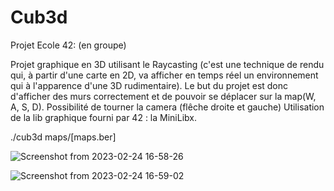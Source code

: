 # Cub3d

Projet Ecole 42:
(en groupe)

Projet graphique en 3D utilisant le Raycasting (c'est une technique de rendu qui, à partir d'une carte en 2D, va afficher 
en temps réel un environnement qui à l'apparence d'une 3D rudimentaire).
Le but du projet est donc d'afficher des murs correctement et de pouvoir se déplacer sur la map(W, A, S, D). Possibilité de tourner la camera (flêche droite et gauche)
Utilisation de la lib graphique fourni par 42 : la MiniLibx.

./cub3d maps/[maps.ber]

![Screenshot from 2023-02-24 16-58-26](https://user-images.githubusercontent.com/88725985/221226730-294f2a7c-a5cc-4433-b0c9-9ac0b5f25938.png)

![Screenshot from 2023-02-24 16-59-02](https://user-images.githubusercontent.com/88725985/221226754-148c0722-cca7-46ae-9df2-161101f42317.png)

